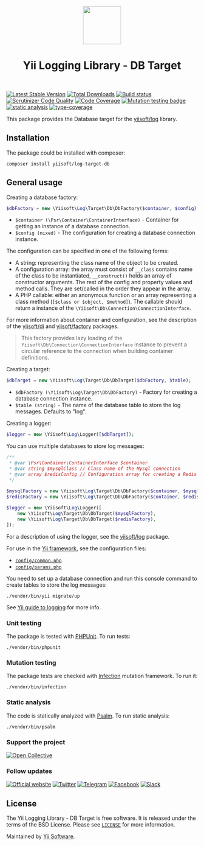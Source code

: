 <p align="center">
    <a href="https://github.com/yiisoft" target="_blank">
        <img src="https://yiisoft.github.io/docs/images/yii_logo.svg" height="100px">
    </a>
    <h1 align="center">Yii Logging Library - DB Target</h1>
    <br>
</p>

[![Latest Stable Version](https://poser.pugx.org/yiisoft/log-target-db/v/stable.png)](https://packagist.org/packages/yiisoft/log-target-db)
[![Total Downloads](https://poser.pugx.org/yiisoft/log-target-db/downloads.png)](https://packagist.org/packages/yiisoft/log-target-db)
[![Build status](https://github.com/yiisoft/log-target-db/workflows/build/badge.svg)](https://github.com/yiisoft/log-target-db/actions?query=workflow%3Abuild)
[![Scrutinizer Code Quality](https://scrutinizer-ci.com/g/yiisoft/log-target-db/badges/quality-score.png?b=master)](https://scrutinizer-ci.com/g/yiisoft/log-target-db/?branch=master)
[![Code Coverage](https://scrutinizer-ci.com/g/yiisoft/log-target-db/badges/coverage.png?b=master)](https://scrutinizer-ci.com/g/yiisoft/log-target-db/?branch=master)
[![Mutation testing badge](https://img.shields.io/endpoint?style=flat&url=https%3A%2F%2Fbadge-api.stryker-mutator.io%2Fgithub.com%2Fyiisoft%2Flog-target-db%2Fmaster)](https://dashboard.stryker-mutator.io/reports/github.com/yiisoft/log-target-db/master)
[![static analysis](https://github.com/yiisoft/log-target-db/workflows/static%20analysis/badge.svg)](https://github.com/yiisoft/log-target-db/actions?query=workflow%3A%22static+analysis%22)
[![type-coverage](https://shepherd.dev/github/yiisoft/log-target-db/coverage.svg)](https://shepherd.dev/github/yiisoft/log-target-db)

This package provides the Database target for the [yiisoft/log](https://github.com/yiisoft/log) library.

## Installation

The package could be installed with composer:

```
composer install yiisoft/log-target-db
```

## General usage

Creating a database factory:

```php
$dbFactory = new \Yiisoft\Log\Target\Db\DbFactory($container, $config);
```

- `$container (\Psr\Container\ContainerInterface)` - Container for getting an instance of a database connection.
- `$config (mixed)` - The configuration for creating a database connection instance.

The configuration can be specified in one of the following forms:

- A string: representing the class name of the object to be created.
- A configuration array: the array  must consist of `__class` contains name of the class to be instantiated,
  `__construct()` holds an array of constructor arguments. The rest of the config and property values and method calls.
  They are set/called in the order they appear in the array.
- A PHP callable: either an anonymous function or an array representing a class method (`[$class or $object, $method]`).
  The callable should return a instance of the `\Yiisoft\Db\Connection\ConnectionInterface`.

For more information about container and configuration, see the description of the
[yiisoft/di](https://github.com/yiisoft/di) and [yiisoft/factory](https://github.com/yiisoft/factory) packages.

> This factory provides lazy loading of the `Yiisoft\Db\Connection\ConnectionInterface` instance
to prevent a circular reference to the connection when building container definitions.

Creating a target:

```php
$dbTarget = new \Yiisoft\Log\Target\Db\DbTarget($dbFactory, $table);
```

- `$dbFactory (\Yiisoft\Log\Target\Db\DbFactory)` - Factory for creating a database connection instance.
- `$table (string)` - The name of the database table to store the log messages. Defaults to "log".

Creating a logger:

```php
$logger = new \Yiisoft\Log\Logger([$dbTarget]);
```

You can use multiple databases to store log messages:

```php
/**
 * @var \Psr\Container\ContainerInterface $container
 * @var string $mysqlClass // Class name of the Mysql connection
 * @var array $redisConfig // Configuration array for creating a Redis connection
 */
 
$mysqlFactory = new \Yiisoft\Log\Target\Db\DbFactory($container, $mysqlClass);
$redisFactory = new \Yiisoft\Log\Target\Db\DbFactory($container, $redisConfig);

$logger = new \Yiisoft\Log\Logger([
    new \Yiisoft\Log\Target\Db\DbTarget($mysqlFactory),
    new \Yiisoft\Log\Target\Db\DbTarget($redisFactory),
]);
```

For a description of using the logger, see the [yiisoft/log](https://github.com/yiisoft/log) package.

For use in the [Yii framework](http://www.yiiframework.com/), see the configuration files:

- [`config/common.php`](https://github.com/yiisoft/log-target-db/blob/master/config/common.php)
- [`config/params.php`](https://github.com/yiisoft/log-target-db/blob/master/config/params.php)

You need to set up a database connection and run this console command to create tables to store the log messages:

```shell
./vendor/bin/yii migrate/up
```

See [Yii guide to logging](https://github.com/yiisoft/docs/blob/master/guide/en/runtime/logging.md) for more info.

### Unit testing

The package is tested with [PHPUnit](https://phpunit.de/). To run tests:

```shell
./vendor/bin/phpunit
```

### Mutation testing

The package tests are checked with [Infection](https://infection.github.io/) mutation framework. To run it:

```shell
./vendor/bin/infection
```

### Static analysis

The code is statically analyzed with [Psalm](https://psalm.dev/). To run static analysis:

```shell
./vendor/bin/psalm
```

### Support the project

[![Open Collective](https://img.shields.io/badge/Open%20Collective-sponsor-7eadf1?logo=open%20collective&logoColor=7eadf1&labelColor=555555)](https://opencollective.com/yiisoft)

### Follow updates

[![Official website](https://img.shields.io/badge/Powered_by-Yii_Framework-green.svg?style=flat)](https://www.yiiframework.com/)
[![Twitter](https://img.shields.io/badge/twitter-follow-1DA1F2?logo=twitter&logoColor=1DA1F2&labelColor=555555?style=flat)](https://twitter.com/yiiframework)
[![Telegram](https://img.shields.io/badge/telegram-join-1DA1F2?style=flat&logo=telegram)](https://t.me/yii3en)
[![Facebook](https://img.shields.io/badge/facebook-join-1DA1F2?style=flat&logo=facebook&logoColor=ffffff)](https://www.facebook.com/groups/yiitalk)
[![Slack](https://img.shields.io/badge/slack-join-1DA1F2?style=flat&logo=slack)](https://yiiframework.com/go/slack)

## License

The Yii Logging Library - DB Target is free software. It is released under the terms of the BSD License.
Please see [`LICENSE`](./LICENSE.md) for more information.

Maintained by [Yii Software](https://www.yiiframework.com/).

